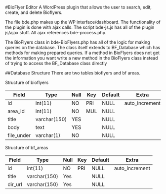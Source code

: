 #BioFlyer Editor 
A WordPress plugin that allows the user to search, edit, create, and delete Bioflyers. 

The file bde.php makes up the WP interface/dashboard. The functionality of the plugin is done with ajax calls. The script bde-js.js has all of the plugin js/ajax stuff. All ajax references bde-process.php. 

The BioFlyers class in bde-BioFlyers.php has all of the logic for making queries on the database. The class itself extends to BF_Database which has methods for making prepared queries. If a method in BioFlyers does not get the information you want write a new method in the BioFlyers class instead of trying to access the BF_Database class directly 

##Database Structure
There are two tables bioflyers and bf areas.

Structure of bioflyers

Field      |   Type       | Null | Key  | Default |     Extra      |
-----------|--------------|------|------|---------|----------------|
id         | int(11)      |  NO  | PRI  | NULL    | auto_increment |
area_id    | int(11)      |  NO	 | MUL  | NULL    |                |	 
title	     | varchar(150) |	 YES |    	| NULL    |                | 
body	     | text	        |  YES |    	| NULL    |                | 
file_under | varchar(1) 	|  NO	 |    	| NULL    |                |

Structure of bf_areas

Field   |   Type       | Null | Key  | Default |     Extra      |
--------|--------------|------|------|---------|----------------|
id      | int(11)      |  NO  | PRI  | NULL    | auto_increment |
title   | varchar(150) |  Yes |      | NULL    |                |
dir_url | varchar(150) |  Yes |      | NULL    |                | 

